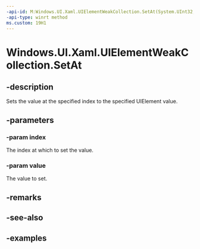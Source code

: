 ```yaml
---
-api-id: M:Windows.UI.Xaml.UIElementWeakCollection.SetAt(System.UInt32,Windows.UI.Xaml.UIElement)
-api-type: winrt method
ms.custom: 19H1
---
```


<!-- Method syntax.
public void UIElementWeakCollection.SetAt(UInt32 index, UIElement value)
-->

# Windows.UI.Xaml.UIElementWeakCollection.SetAt

## -description

Sets the value at the specified index to the specified UIElement value.



## -parameters
### -param index

The index at which to set the value.

### -param value

The value to set.

## -remarks

## -see-also

## -examples

